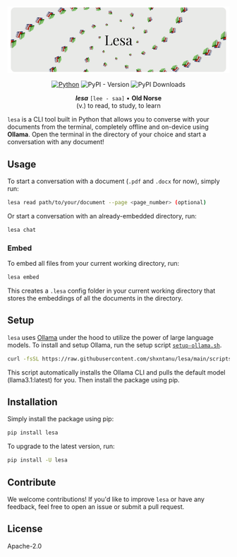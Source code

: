 ![Banner](assets/banner-v3.png)

<div align="center">

[![Python](https://img.shields.io/badge/python-3.10%2B-blue)](https://www.python.org/downloads/)
![PyPI - Version](https://img.shields.io/pypi/v/lesa)
![PyPI Downloads](https://static.pepy.tech/badge/lesa)

</div>

<div align="center">

**_lesa_**
`[lee - saa]` • **Old Norse** <br/>
(v.) to read, to study, to learn

<!-- <div align="center">
  <sub>Prepared by <a href="https://github.com/shxntanu">Shantanu Wable</a> and <a href="https://github.com/omkargwagholikar">Omkar Wagholikar</a> </sub>
</div> -->

</div>

`lesa` is a CLI tool built in Python that allows you to converse with your documents from the terminal, completely offline and on-device using **Ollama**. Open the terminal in the directory of your choice and start a conversation with any document!

## Usage

To start a conversation with a document (`.pdf` and `.docx` for now), simply run:

```bash
lesa read path/to/your/document --page <page_number> (optional)
```

Or start a conversation with an already-embedded directory, run:

```bash
lesa chat
```

### Embed

To embed all files from your current working directory, run:

```bash
lesa embed
```

This creates a `.lesa` config folder in your current working directory that stores the embeddings of all the documents in the directory.

<!-- ## Features

-   🖥️ **Completely On-Device**: Uses Ollama under the hood to interface with LLMs, so you can be sure your data is not leaving your device.
-   📚 **Converse with (almost) all documents**: Supports PDF, DOCX and Text files.
-   🤖 **Wide Range of LLMs**: Choose the Large Language Model of your choice. Whether you want to keep it quick and concise, or want to go all in with a huge context window, the choice is yours. -->

## Setup

`lesa` uses [Ollama](https://ollama.com/) under the hood to utilize the power of large language models.
To install and setup Ollama, run the setup script [`setup-ollama.sh`](scripts/setup-ollama.sh).

```bash
curl -fsSL https://raw.githubusercontent.com/shxntanu/lesa/main/scripts/setup-ollama.sh | bash
```

This script automatically installs the Ollama CLI and pulls the default model (llama3.1:latest) for you. Then install the package using pip.

## Installation

Simply install the package using pip:

```bash
pip install lesa
```

To upgrade to the latest version, run:

```bash
pip install -U lesa
```

## Contribute

We welcome contributions! If you'd like to improve `lesa` or have any feedback, feel free to open an issue or submit a pull request.

## License

Apache-2.0
